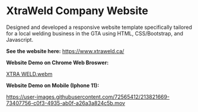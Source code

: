 # XtraWeld Company Website

Designed and developed a responsive website template specifically tailored for a local welding business in the GTA using HTML, CSS/Bootstrap, and Javascript.

**See the website here:** https://www.xtraweld.ca/

**Website Demo on Chrome Web Broswer:**

[XTRA WELD.webm](https://user-images.githubusercontent.com/72565412/213820557-6f5ddc96-c9ca-48ab-a232-a0e79addbd5e.webm)


**Website Demo on Mobile (Iphone 11):**


https://user-images.githubusercontent.com/72565412/213821669-73407756-c0f3-4935-ab0f-a26a3a824c5b.mov

